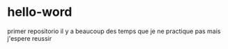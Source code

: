 # hello-word
primer repositorio
il y  a beaucoup des temps que je ne practique pas mais j'espere reussir                                   
